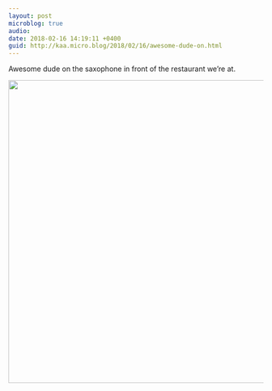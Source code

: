 ```yaml
---
layout: post
microblog: true
audio: 
date: 2018-02-16 14:19:11 +0400
guid: http://kaa.micro.blog/2018/02/16/awesome-dude-on.html
---
```

Awesome dude on the saxophone in front of the restaurant we’re at.

<img src="http://www.kaa.bz/uploads/2018/0552f3a653.jpg" width="600" height="600" />
